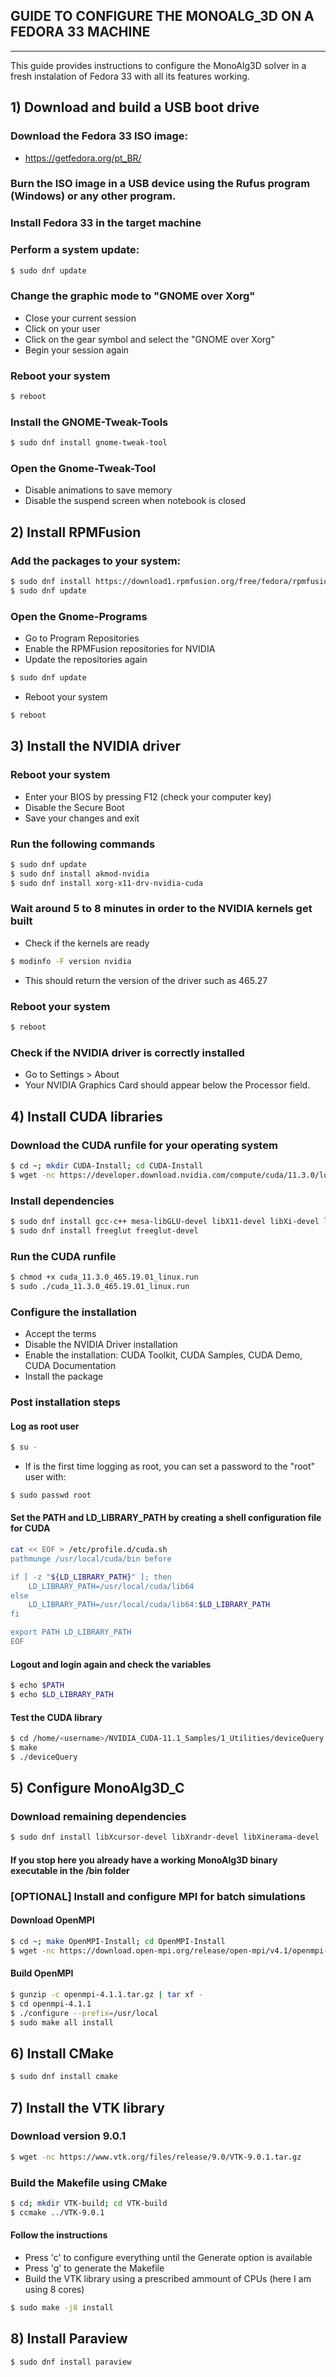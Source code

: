 ## GUIDE TO CONFIGURE THE MONOALG_3D ON A FEDORA 33 MACHINE

----------------------------------------------------------

This guide provides instructions to configure the MonoAlg3D solver in a fresh instalation of Fedora 33 with all its features working.

## 1) Download and build a USB boot drive

### Download the Fedora 33 ISO image:

- https://getfedora.org/pt_BR/

### Burn the ISO image in a USB device using the Rufus program (Windows) or any other program.

### Install Fedora 33 in the target machine

### Perform a system update:

```sh
$ sudo dnf update
```

### Change the graphic mode to "GNOME over Xorg"

- Close your current session
- Click on your user
- Click on the gear symbol and select the "GNOME over Xorg"
- Begin your session again

### Reboot your system

```sh
$ reboot
```

### Install the GNOME-Tweak-Tools

```sh
$ sudo dnf install gnome-tweak-tool
```

### Open the Gnome-Tweak-Tool

- Disable animations to save memory
- Disable the suspend screen when notebook is closed

## 2) Install RPMFusion

### Add the packages to your system:

```sh
$ sudo dnf install https://download1.rpmfusion.org/free/fedora/rpmfusion-free-release-$(rpm -E %fedora).noarch.rpm https://download1.rpmfusion.org/nonfree/fedora/rpmfusion-nonfree-release-$(rpm -E %fedora).noarch.rpm
$ sudo dnf update
```

### Open the Gnome-Programs

- Go to Program Repositories
- Enable the RPMFusion repositories for NVIDIA
- Update the repositories again

```sh
$ sudo dnf update
```

- Reboot your system

```sh
$ reboot
```

## 3) Install the NVIDIA driver

### Reboot your system

- Enter your BIOS by pressing F12 (check your computer key)
- Disable the Secure Boot
- Save your changes and exit

### Run the following commands

```sh
$ sudo dnf update
$ sudo dnf install akmod-nvidia
$ sudo dnf install xorg-x11-drv-nvidia-cuda
```

### Wait around 5 to 8 minutes in order to the NVIDIA kernels get built

- Check if the kernels are ready

```sh
$ modinfo -F version nvidia
```

- This should return the version of the driver such as 465.27

### Reboot your system

```sh
$ reboot
```

### Check if the NVIDIA driver is correctly installed 

- Go to Settings > About
- Your NVIDIA Graphics Card should appear below the Processor field.

## 4) Install CUDA libraries

### Download the CUDA runfile for your operating system

```sh
$ cd ~; mkdir CUDA-Install; cd CUDA-Install
$ wget -nc https://developer.download.nvidia.com/compute/cuda/11.3.0/local_installers/cuda_11.3.0_465.19.01_linux.run
```

### Install dependencies

```sh
$ sudo dnf install gcc-c++ mesa-libGLU-devel libX11-devel libXi-devel libXmu-devel
$ sudo dnf install freeglut freeglut-devel
```

### Run the CUDA runfile

```sh
$ chmod +x cuda_11.3.0_465.19.01_linux.run
$ sudo ./cuda_11.3.0_465.19.01_linux.run
```

### Configure the installation

- Accept the terms
- Disable the NVIDIA Driver installation
- Enable the installation: CUDA Toolkit, CUDA Samples, CUDA Demo, CUDA Documentation
- Install the package

### Post installation steps

#### Log as root user

```sh
$ su -
```

- If is the first time logging as root, you can set a password to the "root" user with:

```sh
$ sudo passwd root
```

#### Set the PATH and LD_LIBRARY_PATH by creating a shell configuration file for CUDA

```sh
cat << EOF > /etc/profile.d/cuda.sh
pathmunge /usr/local/cuda/bin before

if [ -z "${LD_LIBRARY_PATH}" ]; then
    LD_LIBRARY_PATH=/usr/local/cuda/lib64
else
    LD_LIBRARY_PATH=/usr/local/cuda/lib64:$LD_LIBRARY_PATH
fi

export PATH LD_LIBRARY_PATH
EOF
```

#### Logout and login again and check the variables

```sh
$ echo $PATH
$ echo $LD_LIBRARY_PATH
```

#### Test the CUDA library

```sh
$ cd /home/<username>/NVIDIA_CUDA-11.1_Samples/1_Utilities/deviceQuery
$ make
$ ./deviceQuery
```

## 5) Configure MonoAlg3D_C

### Download remaining dependencies

```sh
$ sudo dnf install libXcursor-devel libXrandr-devel libXinerama-devel
```

#### If you stop here you already have a working MonoAlg3D binary executable in the /bin folder

### [OPTIONAL] Install and configure MPI for batch simulations

#### Download OpenMPI

```sh
$ cd ~; make OpenMPI-Install; cd OpenMPI-Install
$ wget -nc https://download.open-mpi.org/release/open-mpi/v4.1/openmpi-4.1.1.tar.gz
```

#### Build OpenMPI

```sh
$ gunzip -c openmpi-4.1.1.tar.gz | tar xf -
$ cd openmpi-4.1.1
$ ./configure --prefix=/usr/local
$ sudo make all install
```

## 6) Install CMake

```sh
$ sudo dnf install cmake
```

## 7) Install the VTK library

### Download version 9.0.1

```sh
$ wget -nc https://www.vtk.org/files/release/9.0/VTK-9.0.1.tar.gz
```

### Build the Makefile using CMake

```sh
$ cd; mkdir VTK-build; cd VTK-build
$ ccmake ../VTK-9.0.1
```

#### Follow the instructions

- Press 'c' to configure everything until the Generate option is available
- Press 'g' to generate the Makefile
- Build the VTK library using a prescribed ammount of CPUs (here I am using 8 cores)

```sh
$ sudo make -j8 install
```

## 8) Install Paraview

```sh
$ sudo dnf install paraview
```